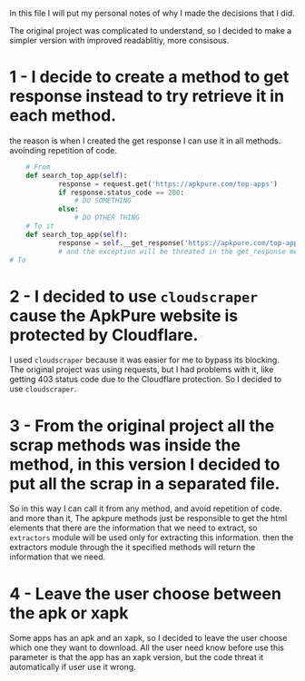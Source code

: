 In this file I will put my personal notes of why I made the decisions that I did.

The original project was complicated to understand, so I decided to make a simpler version with
improved readablitiy, more consisous.

# 1 - I decide to create a method to get response instead to try retrieve it in each method.
the reason is when I created the get response I can use it in all methods. avoinding repetition of code.
``` python
    # From
    def search_top_app(self):
            response = request.get('https://apkpure.com/top-apps')
            if response.status_code == 200:
                # DO SOMETHING
            else:
                # DO OTHER THING
    # To it
    def search_top_app(self):
            response = self.__get_response('https://apkpure.com/top-apps')
            # and the exception will be threated in the get_response method.
# To
```

# 2 - I decided to use `cloudscraper` cause the ApkPure website is protected by Cloudflare.
I used `cloudscraper` because it was easier for me to bypass its blocking.
The original project was using requests, but I had problems with it, like getting 403 status code due to the Cloudflare protection.
So I decided to use `cloudscraper`.

# 3 - From the original project all the scrap methods was inside the method, in this version I decided to put all the scrap in a separated file.
So in this way I can call it from any method, and avoid repetition of code. and more than it, The apkpure methods just be responsible to get the
html elements that there are the information that we need to extract, so `extractors` module will be used only for extracting this information.
then the extractors module through the it specified methods will return the information that we need.

# 4 - Leave the user choose between the apk or xapk
Some apps has an apk and an xapk, so I decided to leave the user choose which one they want to download.
All the user need know before use this parameter is that the app has an xapk version, but the code threat it automatically if user use it wrong.


